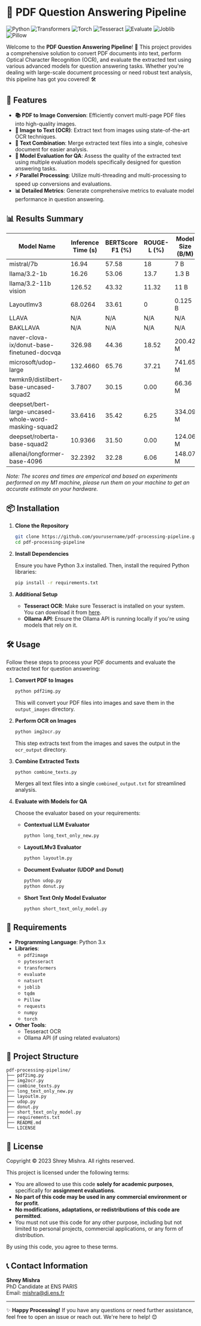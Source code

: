 # 📄 PDF Question Answering Pipeline

![Python](https://img.shields.io/badge/Python-3.8%2B-blue.svg)
![Transformers](https://img.shields.io/badge/Transformers-4.0%2B-orange.svg)
![Torch](https://img.shields.io/badge/PyTorch-1.7%2B-red.svg)
![Tesseract](https://img.shields.io/badge/Tesseract-4.0%2B-green.svg)
![Evaluate](https://img.shields.io/badge/Evaluate-0.2%2B-yellow.svg)
![Joblib](https://img.shields.io/badge/Joblib-1.0%2B-lightgrey.svg)
![Pillow](https://img.shields.io/badge/Pillow-8.0%2B-purple.svg)

Welcome to the **PDF Question Answering Pipeline**! 🚀 This project provides a comprehensive solution to convert PDF documents into text, perform Optical Character Recognition (OCR), and evaluate the extracted text using various advanced models for question answering tasks. Whether you're dealing with large-scale document processing or need robust text analysis, this pipeline has got you covered! 🛠️

## 📜 Features

- **📚 PDF to Image Conversion**: Efficiently convert multi-page PDF files into high-quality images.
- **📝 Image to Text (OCR)**: Extract text from images using state-of-the-art OCR techniques.
- **🔗 Text Combination**: Merge extracted text files into a single, cohesive document for easier analysis.
- **🧠 Model Evaluation for QA**: Assess the quality of the extracted text using multiple evaluation models specifically designed for question answering tasks.
- **⚡ Parallel Processing**: Utilize multi-threading and multi-processing to speed up conversions and evaluations.
- **📊 Detailed Metrics**: Generate comprehensive metrics to evaluate model performance in question answering.

## 📊 Results Summary

| Model Name                                           | Inference Time (s) | BERTScore F1 (%) | ROUGE-L (%) | Model Size (B/M) |
| ---------------------------------------------------- | ------------------ | ---------------- | ----------- | ---------------- |
| mistral/7b                                           | 16.94              | 57.58            | 18          | 7 B              |
| llama/3.2-1b                                         | 16.26              | 53.06            | 13.7        | 1.3 B            |
| llama/3.2-11b vision                                 | 126.52             | 43.32            | 11.32       | 11 B             |
| Layoutlmv3                                           | 68.0264            | 33.61            | 0           | 0.125 B          |
| LLAVA                                                | N/A                | N/A              | N/A         | N/A              |
| BAKLLAVA                                             | N/A                | N/A              | N/A         | N/A              |
| naver-clova-ix/donut-base-finetuned-docvqa           | 326.98             | 44.36            | 18.52       | 200.42 M         |
| microsoft/udop-large                                 | 132.4660           | 65.76            | 37.21       | 741.65 M         |
| twmkn9/distilbert-base-uncased-squad2                | 3.7807             | 30.15            | 0.00        | 66.36 M          |
| deepset/bert-large-uncased-whole-word-masking-squad2 | 33.6416            | 35.42            | 6.25        | 334.09 M         |
| deepset/roberta-base-squad2                          | 10.9366            | 31.50            | 0.00        | 124.06 M         |
| allenai/longformer-base-4096                         | 32.2392            | 32.28            | 6.06        | 148.07 M         |

_Note: The scores and times are emperical and based on experiments performed on my M1 machine, please run them on your machine to get an accurate estimate on your hardware._

## 📦 Installation

1. **Clone the Repository**

   ```bash
   git clone https://github.com/yourusername/pdf-processing-pipeline.git
   cd pdf-processing-pipeline
   ```

2. **Install Dependencies**

   Ensure you have Python 3.x installed. Then, install the required Python libraries:

   ```bash
   pip install -r requirements.txt
   ```

3. **Additional Setup**

   - **Tesseract OCR**: Make sure Tesseract is installed on your system. You can download it from [here](https://github.com/tesseract-ocr/tesseract).
   - **Ollama API**: Ensure the Ollama API is running locally if you're using models that rely on it.

## 🛠️ Usage

Follow these steps to process your PDF documents and evaluate the extracted text for question answering:

1. **Convert PDF to Images**

   ```bash
   python pdf2img.py
   ```

   This will convert your PDF files into images and save them in the `output_images` directory.

2. **Perform OCR on Images**

   ```bash
   python img2ocr.py
   ```

   This step extracts text from the images and saves the output in the `ocr_output` directory.

3. **Combine Extracted Texts**

   ```bash
   python combine_texts.py
   ```

   Merges all text files into a single `combined_output.txt` for streamlined analysis.

4. **Evaluate with Models for QA**

   Choose the evaluator based on your requirements:

   - **Contextual LLM Evaluator**
     ```bash
     python long_text_only_new.py
     ```
   - **LayoutLMv3 Evaluator**
     ```bash
     python layoutlm.py
     ```
   - **Document Evaluator (UDOP and Donut)**
     ```bash
     python udop.py
     python donut.py
     ```
   - **Short Text Only Model Evaluator**
     ```bash
     python short_text_only_model.py
     ```

## 📝 Requirements

- **Programming Language**: Python 3.x
- **Libraries**:
  - `pdf2image`
  - `pytesseract`
  - `transformers`
  - `evaluate`
  - `natsort`
  - `joblib`
  - `tqdm`
  - `Pillow`
  - `requests`
  - `numpy`
  - `torch`
- **Other Tools**:
  - Tesseract OCR
  - Ollama API (if using related evaluators)

## 📂 Project Structure

```
pdf-processing-pipeline/
├── pdf2img.py
├── img2ocr.py
├── combine_texts.py
├── long_text_only_new.py
├── layoutlm.py
├── udop.py
├── donut.py
├── short_text_only_model.py
├── requirements.txt
├── README.md
└── LICENSE
```

## 📝 License

Copyright © 2023 Shrey Mishra. All rights reserved.

This project is licensed under the following terms:

- You are allowed to use this code **solely for academic purposes**, specifically for **assignment evaluations**.
- **No part of this code may be used in any commercial environment or for profit**.
- **No modifications, adaptations, or redistributions of this code are permitted**.
- You must not use this code for any other purpose, including but not limited to personal projects, commercial applications, or any form of distribution.

By using this code, you agree to these terms.

## 📞 Contact Information

**Shrey Mishra**  
PhD Candidate at ENS PARIS  
Email: [mishra@di.ens.fr](mailto:mishra@di.ens.fr)

---

✨ **Happy Processing!** If you have any questions or need further assistance, feel free to open an issue or reach out. We're here to help! 😊
